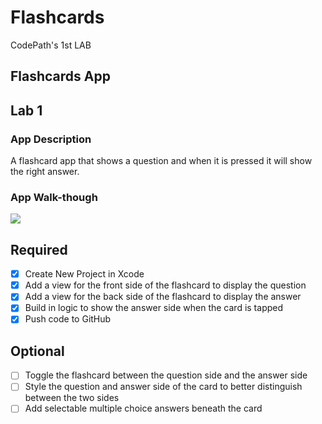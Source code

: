 # Flashcards
CodePath's 1st LAB
## Flashcards App

## Lab 1

### App Description
A flashcard app that shows a question and when it is pressed it will show the right answer.

### App Walk-though

![](https://imgur.com/a/HOSN7M8.gif)


## Required
- [x] Create New Project in Xcode
- [x] Add a view for the front side of the flashcard to display the question
- [x] Add a view for the back side of the flashcard to display the answer
- [x] Build in logic to show the answer side when the card is tapped
- [x] Push code to GitHub
## Optional
- [ ] Toggle the flashcard between the question side and the answer side
- [ ] Style the question and answer side of the card to better distinguish between the two sides
- [ ] Add selectable multiple choice answers beneath the card
